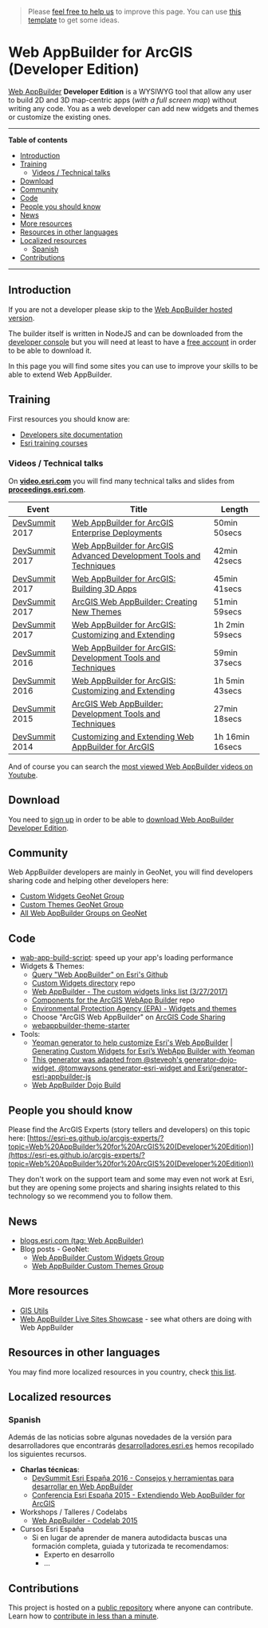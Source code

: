 > Please [feel free to help us](#contributions) to improve this page. You can use [this template](https://github.com/esri-es/awesome-arcgis/blob/master/RESOURCE_PAGE_TEMPLATE.md) to get some ideas.

# Web AppBuilder for ArcGIS (Developer Edition)
[Web AppBuilder](../README.md) **Developer Edition** is a WYSIWYG tool that allow any user to build 2D and 3D map-centric apps (*with a full screen map*) without writing any code. You as a web developer can add new widgets and themes or customize the existing ones.

---

<!-- START doctoc generated TOC please keep comment here to allow auto update -->
<!-- DON'T EDIT THIS SECTION, INSTEAD RE-RUN doctoc TO UPDATE -->
**Table of contents**

- [Introduction](#introduction)
- [Training](#training)
  - [Videos / Technical talks](#videos--technical-talks)
- [Download](#download)
- [Community](#community)
- [Code](#code)
- [People you should know](#people-you-should-know)
- [News](#news)
- [More resources](#more-resources)
- [Resources in other languages](#resources-in-other-languages)
- [Localized resources](#localized-resources)
  - [Spanish](#spanish)
- [Contributions](#contributions)

<!-- END doctoc generated TOC please keep comment here to allow auto update -->

---

## Introduction
If you are not a developer please skip to the [Web AppBuilder hosted version](../README.md).

The builder itself is written in NodeJS and can be downloaded from the [developer console](https://developers.arcgis.com/downloads/) but you will need at least to have a [free account](https://developers.arcgis.com/sign-up/) in order to be able to download it.

In this page you will find some sites you can use to improve your skills to be able to extend Web AppBuilder.

## Training
First resources you should know are:
* [Developers site documentation](https://developers.arcgis.com/web-appbuilder/)
* [Esri training courses](http://www.esri.com/training/Bookmark/H1rErV0Hg)

### Videos / Technical talks
On [**video.esri.com**](http://video.esri.com/search/web-appbuilder) you will find many technical talks and slides from [**proceedings.esri.com**](https://www.google.es/webhp?sourceid=chrome-instant&ion=1&espv=2&ie=UTF-8#q=site%3Aproceedings.esri.com%20leaflet).

|Event|Title|Length|
|---|---|---|
|[DevSummit](http://www.esri.com/events/devsummit) 2017|[Web AppBuilder for ArcGIS Enterprise Deployments](http://www.esri.com/videos/watch?videoid=gDuuNTeMDlQ&channelid=UC_yE3TatdZKAXvt_TzGJ6mw&title=web-appbuilder-for-arcgis-enterprise-deployments)|50min 50secs
|[DevSummit](http://www.esri.com/events/devsummit) 2017|[Web AppBuilder for ArcGIS Advanced Development Tools and Techniques](http://www.esri.com/videos/watch?videoid=WpA5ld-EGp4&channelid=UC_yE3TatdZKAXvt_TzGJ6mw&title=web-appbuilder-for-arcgis-advanced-development-tools-and-techniques)|42min 42secs
|[DevSummit](http://www.esri.com/events/devsummit) 2017|[Web AppBuilder for ArcGIS: Building 3D Apps](http://www.esri.com/videos/watch?videoid=qAGF5W5icjU&channelid=UC_yE3TatdZKAXvt_TzGJ6mw&title=web-appbuilder-for-arcgis:-building-3d-apps)|45min 41secs
|[DevSummit](http://www.esri.com/events/devsummit) 2017|[ArcGIS Web AppBuilder: Creating New Themes](http://www.esri.com/videos/watch?videoid=mVVEwtnfe80&channelid=UC_yE3TatdZKAXvt_TzGJ6mw&title=arcgis-web-appbuilder:-creating-new-themes)|51min 59secs
|[DevSummit](http://www.esri.com/events/devsummit) 2017|[Web AppBuilder for ArcGIS: Customizing and Extending](http://www.esri.com/videos/watch?videoid=9JttgbuZsEs&channelid=UC_yE3TatdZKAXvt_TzGJ6mw&title=web-appbuilder-for-arcgis:-customizing-and-extending)|1h 2min 59secs
|[DevSummit](http://www.esri.com/events/devsummit) 2016|[Web AppBuilder for ArcGIS: Development Tools and Techniques](http://www.esri.com/videos/watch?videoid=5049&channelid=LegacyVideo&isLegacy=true&title=web-appbuilder-for-arcgis:-development-tools-and-techniques)|59min 37secs
|[DevSummit](http://www.esri.com/events/devsummit) 2016|[Web AppBuilder for ArcGIS: Customizing and Extending](http://www.esri.com/videos/watch?videoid=5048&channelid=LegacyVideo&isLegacy=true&title=web-appbuilder-for-arcgis:-customizing-and-extending)|1h 5min 43secs
|[DevSummit](http://www.esri.com/events/devsummit) 2015|[ArcGIS Web AppBuilder: Development Tools and Techniques](http://www.esri.com/videos/watch?videoid=4568&isLegacy=true&title=arcgis-web-appbuilder-development-tools-and-techniques)|27min 18secs
|[DevSummit](http://www.esri.com/events/devsummit) 2014|[Customizing and Extending Web AppBuilder for ArcGIS](http://www.esri.com/videos/watch?videoid=3362&channelid=LegacyVideo&isLegacy=true&title=customizing-and-extending-web-appbuilder-for-arcgis)|1h 16min 16secs


And of course you can search the [most viewed Web AppBuilder videos on Youtube](https://www.youtube.com/results?q=web+appbuilder&sp=CAM%253D).

## Download

You need to [sign up](https://developers.arcgis.com/sign-up/) in order to be able
to [download Web AppBuilder Developer Edition](https://developers.arcgis.com/downloads/).

## Community
Web AppBuilder developers are mainly in GeoNet, you will find developers sharing
code and helping other developers here:
* [Custom Widgets GeoNet Group ](https://community.esri.com/groups/web-app-builder-custom-widgets)
* [Custom Themes GeoNet Group ](https://community.esri.com/groups/web-appbuilder-custom-themes)
* [All Web AppBuilder Groups on GeoNet](https://community.esri.com/places?query=appbuilder)

## Code
*  [wab-app-build-script](https://github.com/Esri-DevCenter-Beijing/wab-app-build-script): speed up your app's loading performance
* Widgets & Themes:
  * [Query "Web AppBuilder" on Esri's Github](https://github.com/search?q=org%3AEsri+appbuilder)
  * [Custom Widgets directory](http://esri-es.github.io/Web-AppBuilder-Custom-Widgets/) repo
  * [Web AppBuilder - The custom widgets links list (3/27/2017)](https://community.esri.com/blogs/myAlaskaGIS/2017/03/04/web-appbuilder-the-custom-widgets-list-332017)
  * [Components for the ArcGIS WebApp Builder](https://github.com/Esri/arcgis-webappbuilder-widgets-themes) repo
  * [Environmental Protection Agency (EPA) - Widgets and themes](https://github.com/USEPA/Public_Web_AppBuilder)
  * Choose "ArcGIS Web AppBuilder" on [ArcGIS Code Sharing](http://codesharing.arcgis.com/)
  * [webappbuilder-theme-starter](https://github.com/asizer/webappbuilder-theme-starter)
* Tools:
  * [Yeoman generator to help customize Esri's Web AppBuilder](https://github.com/Esri/generator-esri-appbuilder-js) | [Generating Custom Widgets for Esri’s WebApp Builder with Yeoman](http://tomwayson.com/2014/06/30/generating-custom-widgets-for-esris-webapp-builder-with-yeoman/)
  * [This generator was adapted from @steveoh's generator-dojo-widget, @tomwaysons generator-esri-widget and Esri/generator-esri-appbuilder-js](https://github.com/davewilton/generator-ecl-wab-widget)
  * [Web AppBuilder Dojo Build](https://github.com/gbochenek/esri-wab-build)

## People you should know
Please find the ArcGIS Experts (story tellers and developers) on this topic here: [https://esri-es.github.io/arcgis-experts/?topic=Web%20AppBuilder%20for%20ArcGIS%20(Developer%20Edition)](https://esri-es.github.io/arcgis-experts/?topic=Web%20AppBuilder%20for%20ArcGIS%20(Developer%20Edition))

They don't work on the support team and some may even not work at Esri,
but they are opening some projects and sharing insights related to this
technology so we recommend you to follow them.

## News
* [blogs.esri.com (tag: Web AppBuilder)](https://blogs.esri.com/esri/arcgis/tag/web-appbuilder/)
* Blog posts - GeoNet:
    * [Web AppBuilder Custom Widgets Group](https://community.esri.com/groups/web-app-builder-custom-widgets/content?filterID=contentstatus%5Bpublished%5D~objecttype~objecttype%5Bblogpost%5D)
    * [Web AppBuilder Custom Themes Group ](https://community.esri.com/groups/web-appbuilder-custom-themes/content?filterID=contentstatus%5Bpublished%5D~objecttype~objecttype%5Bblogpost%5D)

## More resources
* [GIS Utils](../../../../gis/utils/README.md)
* [Web AppBuilder Live Sites Showcase](http://www.arcgis.com/apps/MapAndAppGallery/index.html?appid=1e3085af6e1a48c8908fa624bdfef768) - see what others are doing with Web AppBuilder

## Resources in other languages
You may find more localized resources in you country, check [this list](https://github.com/hhkaos/awesome-arcgis#localized-resource-lists).

## Localized resources

### Spanish
Además de las noticias sobre algunas novedades de la versión para desarrolladores que encontrarás [desarrolladores.esri.es](http://desarrolladores.esri.es/) hemos recopilado los siguientes recursos.

* **Charlas técnicas**:
  * [DevSummit Esri España 2016 - Consejos y herramientas para desarrollar en Web AppBuilder](http://www.geodevelopers.org/academy/xdN5KVG4tfw/view)
  * [Conferencia Esri España 2015 - Extendiendo Web AppBuilder for ArcGIS](http://www.geodevelopers.org/academy/wVmmWNf7quk/view)
* Workshops / Talleres / Codelabs
  * [Web AppBuilder - Codelab 2015](https://docs.google.com/document/d/1h5rb861UGKzJwub1Wqxl9Q39bEsMeRvvgQkmWoKPEM4/edit?usp=sharing)
* Cursos Esri España
  * Si en lugar de aprender de manera autodidacta buscas una formación completa, guiada y tutorizada te recomendamos:
    * Experto en desarrollo
    * ...

## Contributions

This project is hosted on a [public repository](https://github.com/hhkaos/awesome-arcgis) where anyone can contribute. Learn how to [contribute in less than a minute](https://github.com/hhkaos/awesome-arcgis/blob/master/CONTRIBUTING.md#contributions).
